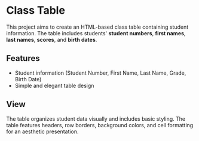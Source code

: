 # Class Table

This project aims to create an HTML-based class table containing student information. The table includes students' **student numbers**, **first names**, **last names**, **scores**, and **birth dates**.

## Features

- Student information (Student Number, First Name, Last Name, Grade, Birth Date)
- Simple and elegant table design

## View

The table organizes student data visually and includes basic styling. The table features headers, row borders, background colors, and cell formatting for an aesthetic presentation.

